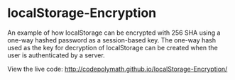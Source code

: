 # localStorage-Encryption
An example of how localStorage can be encrypted with 256 SHA using a one-way hashed password as a session-based key. The one-way hash used as the key for decryption of localStorage can be created when the user is authenticated by a server.

View the live code:
http://codepolymath.github.io/localStorage-Encryption/